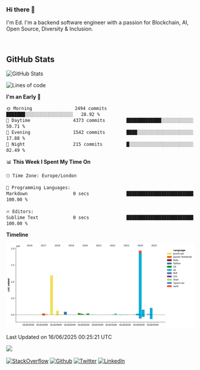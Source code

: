 ### Hi there 👋
 I'm Ed. I'm a backend software engineer with a passion for Blockchain, AI, Open Source, Diversity & Inclusion.

<br />

<h2>GitHub Stats</h2>
<p><img src="https://github-readme-stats.vercel.app/api?username=echarrod&amp;show_icons=true" alt="GitHub Stats"></p>

<!--START_SECTION:waka-->
![Lines of code](https://img.shields.io/badge/From%20Hello%20World%20I%27ve%20Written-3.9%20million%20lines%20of%20code-blue)

**I'm an Early 🐤** 

```text
🌞 Morning                2494 commits        ███████░░░░░░░░░░░░░░░░░░   28.92 % 
🌆 Daytime                4373 commits        █████████████░░░░░░░░░░░░   50.71 % 
🌃 Evening                1542 commits        ████░░░░░░░░░░░░░░░░░░░░░   17.88 % 
🌙 Night                  215 commits         █░░░░░░░░░░░░░░░░░░░░░░░░   02.49 % 
```


📊 **This Week I Spent My Time On** 

```text
🕑︎ Time Zone: Europe/London

💬 Programming Languages: 
Markdown                 0 secs              █████████████████████████   100.00 % 

🔥 Editors: 
Sublime Text             0 secs              █████████████████████████   100.00 % 
```

**Timeline**

![Lines of Code chart](https://raw.githubusercontent.com/echarrod/echarrod/main/assets/bar_graph.png)


 Last Updated on 16/06/2025 00:25:21 UTC
<!--END_SECTION:waka-->

![](https://komarev.com/ghpvc/?username=echarrod)

<p>
<a href="https://stackoverflow.com/users/1014632/ech" target="_blank"><img alt="StackOverflow" src="https://img.shields.io/badge/-Stackoverflow-FE7A16?style=for-the-badge&logo=stack-overflow&logoColor=white" /></a> 
<a href="https://github.com/echarrod" target="_blank"><img alt="Github" src="https://img.shields.io/badge/GitHub-%2312100E.svg?&style=for-the-badge&logo=Github&logoColor=white" /></a> 
<a href="https://twitter.com/e_harrod" target="_blank"><img alt="Twitter" src="https://img.shields.io/badge/twitter-%231DA1F2.svg?&style=for-the-badge&logo=twitter&logoColor=white" /></a> 
<a href="https://www.linkedin.com/in/ed-harrod" target="_blank"><img alt="LinkedIn" src="https://img.shields.io/badge/linkedin-%230077B5.svg?&style=for-the-badge&logo=linkedin&logoColor=white" /></a>
